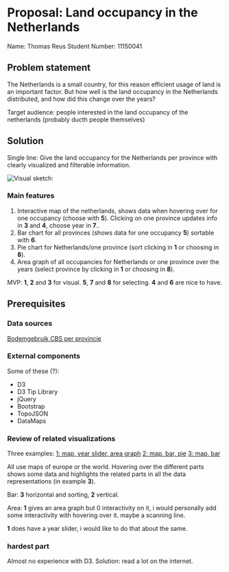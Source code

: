 # Proposal: Land occupancy in the Netherlands
Name: Thomas Reus
Student Number: 11150041

## Problem statement
The Netherlands is a small country, for this reason efficient usage of land is an important factor. But how well is the land occupancy in the Netherlands distributed, and how did this change over the years? 

Target audience: people interested in the land occupancy of the netherlands (probably ducth people themselves)

## Solution
Single line: Give the land occupancy for the Netherlands per province with clearly visualized and filterable information.

![Visual sketch:](https://github.com/thomasreus97/project/blob/master/layout_proposal.png)

### Main features
1. Interactive map of the netherlands, shows data when hovering over for one occupancy (choose with **5**). Clicking on one province updates info in **3** and **4**, choose year in **7**..
2. Bar chart for all provinces (shows data for one occupancy **5**) sortable with **6**.
3. Pie chart for Netherlands/one province (sort clicking in **1** or choosing in **8**).
4. Area graph of all occupancies for Netherlands or one province over the years (select province by clicking in **1** or choosing in **8**).

MVP: **1**, **2** and **3** for visual. **5**, **7** and **8** for selecting. **4** and **6** are nice to have.

## Prerequisites
### Data sources 
[Bodemgebruik CBS per provincie](https://opendata.cbs.nl/statline/#/CBS/nl/dataset/37105/table?ts=1543167766064)
### External components 
Some of these (?):
- D3
- D3 Tip Library
- jQuery
- Bootstrap
- TopoJSON
- DataMaps

### Review of related visualizations
Three examples:
[1: map, year slider, area graph](https://fietsboekstoel.github.io/Project/)
[2: map, bar, pie](https://dboekhout.github.io/CSRIB/)
[3: map, bar](https://jaspernaberman.github.io/Programming-Project/Scripts/HTML/index.html)

All use maps of europe or the world. Hovering over the different parts shows some data and highlights the related parts in all the data representations (in example **3**).

Bar: **3** horizontal and sorting, **2** vertical.

Area: **1** gives an area graph but 0 interactivity on it, i would personally add some interactivity with hovering over it. maybe a scanning line.

**1** does have a year slider, i would like to do that about the same.

### hardest part
Almost no experience with D3. Solution: read a lot on the internet.


